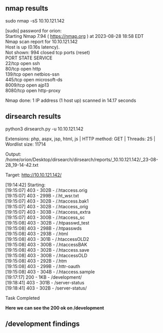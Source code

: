
## nmap results


sudo nmap -sS 10.10.121.142  

[sudo] password for orion:   
Starting Nmap 7.94 ( https://nmap.org ) at 2023-08-28 18:58 EDT  
Nmap scan report for 10.10.121.142  
Host is up (0.16s latency).  
Not shown: 994 closed tcp ports (reset)  
PORT     STATE SERVICE  
22/tcp   open  ssh  
80/tcp   open  http  
139/tcp  open  netbios-ssn  
445/tcp  open  microsoft-ds  
8009/tcp open  ajp13  
8080/tcp open  http-proxy                                                                                                                               

Nmap done: 1 IP address (1 host up) scanned in 14.17 seconds  



## dirsearch results

python3 dirsearch.py -u 10.10.121.142  

Extensions: php, aspx, jsp, html, js | HTTP method: GET | Threads: 25 | Wordlist size: 11714  

Output: /home/orion/Desktop/dirsearch/dirsearch/reports/_10.10.121.142/_23-08-28_19-14-42.txt  

Target: http://10.10.121.142/  

[19:14:42] Starting:                                                                                                                                  
[19:15:07] 403 -  302B  - /.htaccess.orig                                   
[19:15:07] 403 -  299B  - /.ht_wsr.txt                                      
[19:15:07] 403 -  302B  - /.htaccess.bak1                                    
[19:15:07] 403 -  302B  - /.htaccess_orig  
[19:15:07] 403 -  303B  - /.htaccess_extra  
[19:15:07] 403 -  300B  - /.htaccess_sc                                     
[19:15:08] 403 -  302B  - /.htpasswd_test  
[19:15:08] 403 -  298B  - /.htpasswds                                        
[19:15:08] 403 -  293B  - /.html  
[19:15:08] 403 -  301B  - /.htaccessOLD2  
[19:15:08] 403 -  300B  - /.htaccessBAK  
[19:15:08] 403 -  302B  - /.htaccess.save                                    
[19:15:08] 403 -  300B  - /.htaccessOLD  
[19:15:08] 403 -  292B  - /.htm  
[19:15:08] 403 -  299B  - /.httr-oauth  
[19:15:08] 403 -  304B  - /.htaccess.sample  
[19:17:17] 200 -    1KB - /development/                                     
[19:18:41] 403 -  301B  - /server-status                                    
[19:18:41] 403 -  302B  - /server-status/                                    
                                                                             
Task Completed  

**Here we can see the 200 ok on /development**

## /development findings




